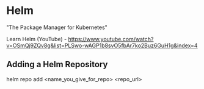 # Helm
"The Package Manager for Kubernetes"

Learn Helm (YouTube) - https://www.youtube.com/watch?v=OSmQj9ZQv8g&list=PLSwo-wAGP1b8svO5fbAr7ko2Buz6GuH1g&index=4

## Adding a Helm Repository
helm repo add <name_you_give_for_repo> <repo_url>
